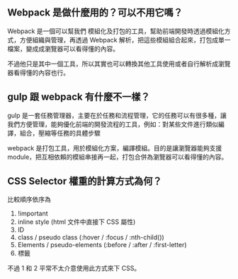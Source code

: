 ## Webpack 是做什麼用的？可以不用它嗎？
Webpack 是一個可以幫我們 模組化及打包的工具，幫助前端開發時透過模組化方式，方便組織與管理，再透過 Webpack 解析，把這些模組組合起來，打包成單一檔案，變成成瀏覽器可以看得懂的內容。

不過他只是其中一個工具，所以其實也可以轉換其他工具使用或者自行解析成瀏覽器看得懂的內容也行。

## gulp 跟 webpack 有什麼不一樣？
gulp 是一套任務管理器，主要在於任務和流程管理，它的任務可以有很多種，讓我們方便管理，能夠優化前端的開發流程的工具，例如：對某些文件進行類似編譯，組合，壓縮等任務的具體步驟

webpack 是打包工具，用於模組化方案，編譯模組。目的是讓瀏覽器能夠支援 module，把互相依賴的模組串接再一起，打包合併為瀏覽器可以看得懂的內容。

## CSS Selector 權重的計算方式為何？
比較順序依序為
1. !important
2. inline style (html 文件中直接下 CSS 屬性)
3. ID 
4. class / pseudo class (:hover / :focus / :nth-child())
5. Elements / pseudo-elements (:before / :after / :first-letter)
6. 標籤

不過 1 和 2 平常不太介意使用此方式來下 CSS。